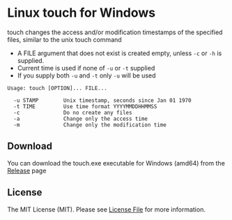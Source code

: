 # Linux touch for Windows

touch changes the access and/or modification timestamps of the specified files, similar to the unix touch command

* A FILE argument that does not exist is created empty, unless ```-c``` or ```-h``` is supplied.
* Current time is used if none of ```-u``` or ```-t``` supplied
* If you supply both ```-u``` and ```-t``` only ```-u``` will be used

```
Usage: touch [OPTION]... FILE...

  -u STAMP        Unix timestamp, seconds since Jan 01 1970
  -t TIME         Use time format YYYYMMDDHHMMSS
  -c              Do no create any files
  -a              Change only the access time
  -m              Change only the modification time
```

## Download

You can download the touch.exe executable for Windows (amd64) from the [Release](/adambg/win-touch/release/latest/) page


## License

The MIT License (MIT). Please see [License File](LICENSE) for more information.